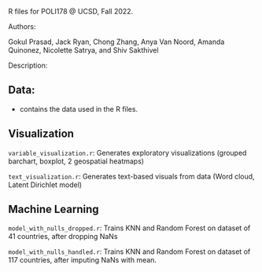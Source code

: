 R files for POLI178 @ UCSD, Fall 2022.

Authors:

Gokul Prasad, Jack Ryan, Chong Zhang, Anya Van Noord, Amanda Quinonez, Nicolette Satrya, and Shiv Sakthivel

Description:

## Data:
- contains the data used in the R files. 

## Visualization

`variable_visualization.r`: Generates exploratory visualizations (grouped barchart, boxplot, 2 geospatial heatmaps)

`text_visualization.r`: Generates text-based visuals from data (Word cloud, Latent Dirichlet model) 

## Machine Learning

`model_with_nulls_dropped.r`: Trains KNN and Random Forest on dataset of 41 countries, after dropping NaNs 

`model_with_nulls_handled.r`: Trains KNN and Random Forest on dataset of 117 countries, after imputing NaNs with mean. 
